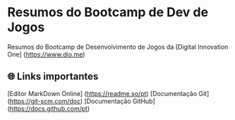 # Resumos do Bootcamp de Dev de Jogos
Resumos do Bootcamp de Desenvolvimento de Jogos da [Digital Innovation One] (https://www.dio.me)

## 🌐 Links importantes
[Editor MarkDown Online] (https://readme.so/pt)
[Documentação Git] (https://git-scm.com/doc)
[Documentação GitHub] (https://docs.github.com/pt)
